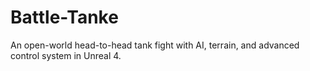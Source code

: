 # Battle-Tanke
An open-world head-to-head tank fight with AI, terrain, and advanced control system in Unreal 4.

